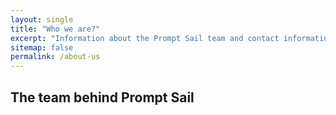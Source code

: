 ```yaml
---
layout: single
title: "Who we are?"
excerpt: "Information about the Prompt Sail team and contact information."
sitemap: false
permalink: /about-us
---
```



## The team behind Prompt Sail

